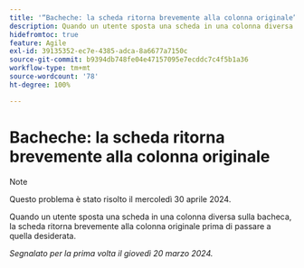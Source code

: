 ```yaml
---
title: '“Bacheche: la scheda ritorna brevemente alla colonna originale”'
description: Quando un utente sposta una scheda in una colonna diversa sulla bacheca, la scheda ritorna brevemente alla colonna originale prima di passare a quella desiderata.
hidefromtoc: true
feature: Agile
exl-id: 39135352-ec7e-4385-adca-8a6677a7150c
source-git-commit: b9394db748fe04e47157095e7ecddc7c4f5b1a36
workflow-type: tm+mt
source-wordcount: '78'
ht-degree: 100%

---
```


# Bacheche: la scheda ritorna brevemente alla colonna originale

>[!NOTE]
>
>Questo problema è stato risolto il mercoledì 30 aprile 2024.

Quando un utente sposta una scheda in una colonna diversa sulla bacheca, la scheda ritorna brevemente alla colonna originale prima di passare a quella desiderata.

_Segnalato per la prima volta il giovedì 20 marzo 2024._
